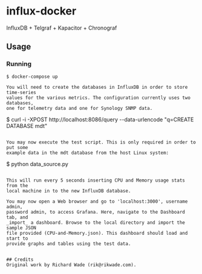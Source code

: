 # influx-docker
InfluxDB + Telgraf + Kapacitor + Chronograf

## Usage

### Running
```
$ docker-compose up

You will need to create the databases in InfluxDB in order to store time-series
values for the various metrics. The configuration currently uses two databases,
one for telemetry data and one for Synology SNMP data.

```
$ curl -i -XPOST http://localhost:8086/query --data-urlencode "q=CREATE DATABASE mdt"
```

You may now execute the test script. This is only required in order to put some
example data in the mdt database from the host Linux system:

```
$ python data_source.py
```

This will run every 5 seconds inserting CPU and Memory usage stats from the
local machine in to the new InfluxDB database.

You may now open a Web browser and go to 'localhost:3000', username admin,
password admin, to access Grafana. Here, navigate to the Dashboard tab, and
_import_ a dashboard. Browse to the local directory and import the sample JSON
file provided (CPU-and-Memory.json). This dashboard should load and start to
provide graphs and tables using the test data.


## Credits
Original work by Richard Wade (rik@rikwade.com).

